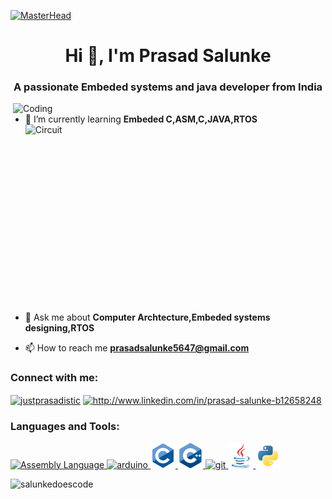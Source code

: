 
[![MasterHead](https://miro.medium.com/v2/resize:fit:1358/1*SazB8drLx74W-bFBqag9zA.gif)](https://rishavchanda.io)

<h1 align="center">Hi 👋, I'm Prasad Salunke</h1>
<h3 align="center">A passionate Embeded systems and java developer from India</h3>

<img align="right" alt="Coding" width="500" src="https://jppresents.net/static/images/asm.gif">



- 🌱 I’m currently learning **Embeded C,ASM,C,JAVA,RTOS**<img align="right" alt="Circuit" width="500" height="300" src="https://cdn.dribbble.com/users/1366606/screenshots/8075231/media/e971c24ffcfc453ec6c21accb4acbec8.gif">

-  💬 Ask me about **Computer Archtecture,Embeded systems designing,RTOS**

- 📫 How to reach me **prasadsalunke5647@gmail.com**

<h3 align="left">Connect with me:</h3>
<p align="left">
<a href="https://twitter.com/justprasadistic" target="blank"><img align="center" src="https://raw.githubusercontent.com/rahuldkjain/github-profile-readme-generator/master/src/images/icons/Social/twitter.svg" alt="justprasadistic" height="30" width="40" /></a>
<a href="https://linkedin.com/in/http://www.linkedin.com/in/prasad-salunke-b12658248" target="blank"><img align="center" src="https://raw.githubusercontent.com/rahuldkjain/github-profile-readme-generator/master/src/images/icons/Social/linked-in-alt.svg" alt="http://www.linkedin.com/in/prasad-salunke-b12658248" height="30" width="40" /></a>
</p>

<h3 align="left">Languages and Tools:</h3>
<p align="left"> <a href="https://www.tutorialspoint.com/assembly_programming/index.htm" target="_blank" rel="noreferrer"> <img src="https://www.powerandcables.com/wp-content/uploads/2021/02/ASM-Symbol-Blue-Tight-002-min.png" alt="Assembly Language" width="40" height="40"/> </a><a href="https://www.arduino.cc/" target="_blank" rel="noreferrer"> <img src="https://cdn.worldvectorlogo.com/logos/arduino-1.svg" alt="arduino" width="40" height="40"/> </a> <a href="https://www.cprogramming.com/" target="_blank" rel="noreferrer"> <img src="https://raw.githubusercontent.com/devicons/devicon/master/icons/c/c-original.svg" alt="c" width="40" height="40"/> </a> <a href="https://www.w3schools.com/cpp/" target="_blank" rel="noreferrer"> <img src="https://raw.githubusercontent.com/devicons/devicon/master/icons/cplusplus/cplusplus-original.svg" alt="cplusplus" width="40" height="40"/> </a> <a href="https://git-scm.com/" target="_blank" rel="noreferrer"> <img src="https://www.vectorlogo.zone/logos/git-scm/git-scm-icon.svg" alt="git" width="40" height="40"/> </a> <a href="https://www.java.com" target="_blank" rel="noreferrer"> <img src="https://raw.githubusercontent.com/devicons/devicon/master/icons/java/java-original.svg" alt="java" width="40" height="40"/> </a> <a href="https://www.python.org" target="_blank" rel="noreferrer"> <img src="https://raw.githubusercontent.com/devicons/devicon/master/icons/python/python-original.svg" alt="python" width="40" height="40"/> </a> </p>




<p>&nbsp;<img width="270" height="200" align="Left" src="https://github-readme-stats.vercel.app/api?username=salunkedoescode&show_icons=true&locale=en" alt="salunkedoescode" /></p>
